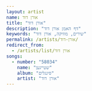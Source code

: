 ```yaml
---
layout: artist
name: אורן דוד
title: "אורן דוד"
description: "דף האמן אורן דוד"
keywords: "שירים, מוזיקה, אורן דוד"
permalink: /artists/אורן-דוד/
redirect_from:
  - /artists/list/אורן דוד
songs:
  - number: "58034"
    name: "שטייגען"
    album: "סינגלים"
    artist: "אורן דוד"
---
```

